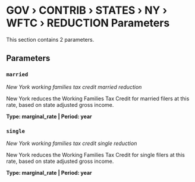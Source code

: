 # GOV › CONTRIB › STATES › NY › WFTC › REDUCTION Parameters

This section contains 2 parameters.

## Parameters

### `married`
*New York working families tax credit married reduction*

New York reduces the Working Families Tax Credit for married filers at this rate, based on state adjusted gross income.

**Type: marginal_rate | Period: year**


### `single`
*New York working families tax credit single reduction*

New York reduces the Working Families Tax Credit for single filers at this rate, based on state adjusted gross income.

**Type: marginal_rate | Period: year**

